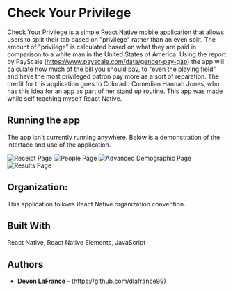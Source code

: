 # Check Your Privilege
Check Your Privilege is a simple React Native mobile application that allows users to split their tab based on "privilege" rather than an even split. The amount of "privilege" is calculated based on what they are paid in comparison to a white man in the United States of America. Using the report by PayScale (https://www.payscale.com/data/gender-pay-gap) the app will calculate how much of the bill you should pay, to "even the playing field" and have the most privileged patron pay more as a sort of reparation. The credit for this application goes to Colorado Comedian Hannah Jones, who has this idea for an app as part of her stand up routine. This app was made while self teaching myself React Native.


## Running the app 
The app isn't currently running anywhere. Below is a demonstration of the interface and use of the application.


![Receipt Page](https://raw.githubusercontent.com/dlafrance99/CheckYourPrivilege/master/Images/Screen%20Shot%202020-01-22%20at%205.36.13%20PM.png)
![People Page](https://raw.githubusercontent.com/dlafrance99/CheckYourPrivilege/master/Images/Screen%20Shot%202020-01-22%20at%205.37.00%20PM.png)
![Advanced Demographic Page](https://raw.githubusercontent.com/dlafrance99/CheckYourPrivilege/master/Images/Screen%20Shot%202020-01-22%20at%205.38.07%20PM.png)
![Results Page](https://raw.githubusercontent.com/dlafrance99/CheckYourPrivilege/master/Images/Screen%20Shot%202020-01-22%20at%205.37.30%20PM.png)



## Organization:

This application follows React Native organization convention. 

## Built With
React Native, React Native Elements, JavaScript


## Authors

* **Devon LaFrance** - (https://github.com/dlafrance99)


